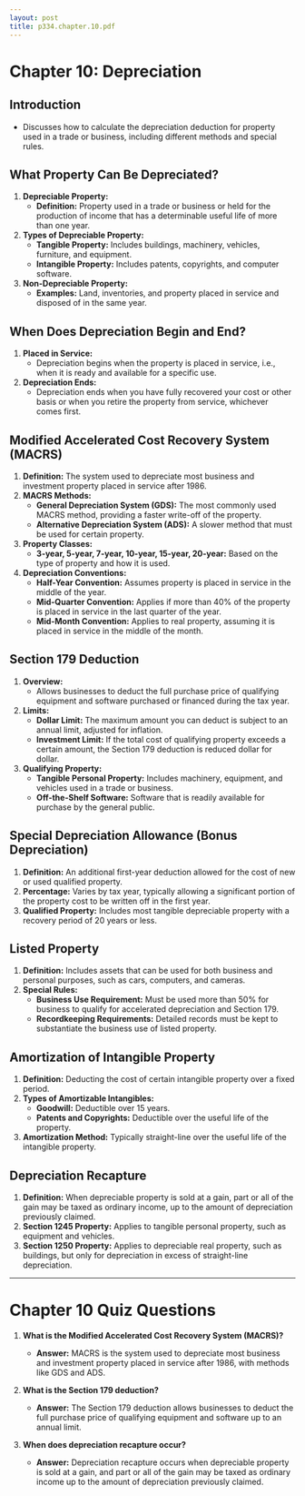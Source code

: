 ```yaml
---
layout: post
title: p334.chapter.10.pdf
--- 
```


# Chapter 10: Depreciation

## Introduction
- Discusses how to calculate the depreciation deduction for property used in a trade or business, including different methods and special rules.

## What Property Can Be Depreciated?
1. **Depreciable Property:**
   - **Definition:** Property used in a trade or business or held for the production of income that has a determinable useful life of more than one year.
2. **Types of Depreciable Property:**
   - **Tangible Property:** Includes buildings, machinery, vehicles, furniture, and equipment.
   - **Intangible Property:** Includes patents, copyrights, and computer software.
3. **Non-Depreciable Property:**
   - **Examples:** Land, inventories, and property placed in service and disposed of in the same year.

## When Does Depreciation Begin and End?
1. **Placed in Service:**
   - Depreciation begins when the property is placed in service, i.e., when it is ready and available for a specific use.
2. **Depreciation Ends:**
   - Depreciation ends when you have fully recovered your cost or other basis or when you retire the property from service, whichever comes first.

## Modified Accelerated Cost Recovery System (MACRS)
1. **Definition:** The system used to depreciate most business and investment property placed in service after 1986.
2. **MACRS Methods:**
   - **General Depreciation System (GDS):** The most commonly used MACRS method, providing a faster write-off of the property.
   - **Alternative Depreciation System (ADS):** A slower method that must be used for certain property.
3. **Property Classes:**
   - **3-year, 5-year, 7-year, 10-year, 15-year, 20-year:** Based on the type of property and how it is used.
4. **Depreciation Conventions:**
   - **Half-Year Convention:** Assumes property is placed in service in the middle of the year.
   - **Mid-Quarter Convention:** Applies if more than 40% of the property is placed in service in the last quarter of the year.
   - **Mid-Month Convention:** Applies to real property, assuming it is placed in service in the middle of the month.

## Section 179 Deduction
1. **Overview:**
   - Allows businesses to deduct the full purchase price of qualifying equipment and software purchased or financed during the tax year.
2. **Limits:**
   - **Dollar Limit:** The maximum amount you can deduct is subject to an annual limit, adjusted for inflation.
   - **Investment Limit:** If the total cost of qualifying property exceeds a certain amount, the Section 179 deduction is reduced dollar for dollar.
3. **Qualifying Property:**
   - **Tangible Personal Property:** Includes machinery, equipment, and vehicles used in a trade or business.
   - **Off-the-Shelf Software:** Software that is readily available for purchase by the general public.

## Special Depreciation Allowance (Bonus Depreciation)
1. **Definition:** An additional first-year deduction allowed for the cost of new or used qualified property.
2. **Percentage:** Varies by tax year, typically allowing a significant portion of the property cost to be written off in the first year.
3. **Qualified Property:** Includes most tangible depreciable property with a recovery period of 20 years or less.

## Listed Property
1. **Definition:** Includes assets that can be used for both business and personal purposes, such as cars, computers, and cameras.
2. **Special Rules:**
   - **Business Use Requirement:** Must be used more than 50% for business to qualify for accelerated depreciation and Section 179.
   - **Recordkeeping Requirements:** Detailed records must be kept to substantiate the business use of listed property.

## Amortization of Intangible Property
1. **Definition:** Deducting the cost of certain intangible property over a fixed period.
2. **Types of Amortizable Intangibles:**
   - **Goodwill:** Deductible over 15 years.
   - **Patents and Copyrights:** Deductible over the useful life of the property.
3. **Amortization Method:** Typically straight-line over the useful life of the intangible property.

## Depreciation Recapture
1. **Definition:** When depreciable property is sold at a gain, part or all of the gain may be taxed as ordinary income, up to the amount of depreciation previously claimed.
2. **Section 1245 Property:** Applies to tangible personal property, such as equipment and vehicles.
3. **Section 1250 Property:** Applies to depreciable real property, such as buildings, but only for depreciation in excess of straight-line depreciation.

---

# Chapter 10 Quiz Questions

1. **What is the Modified Accelerated Cost Recovery System (MACRS)?**
   - **Answer:** MACRS is the system used to depreciate most business and investment property placed in service after 1986, with methods like GDS and ADS.

2. **What is the Section 179 deduction?**
   - **Answer:** The Section 179 deduction allows businesses to deduct the full purchase price of qualifying equipment and software up to an annual limit.

3. **When does depreciation recapture occur?**
   - **Answer:** Depreciation recapture occurs when depreciable property is sold at a gain, and part or all of the gain may be taxed as ordinary income up to the amount of depreciation previously claimed.
